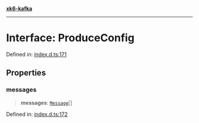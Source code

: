 [**xk6-kafka**](../README.md)

---

# Interface: ProduceConfig

Defined in: [index.d.ts:171](https://github.com/mostafa/xk6-kafka/blob/main/api-docs/index.d.ts#L171)

## Properties

### messages

> **messages**: [`Message`](Message.md)[]

Defined in: [index.d.ts:172](https://github.com/mostafa/xk6-kafka/blob/main/api-docs/index.d.ts#L172)
